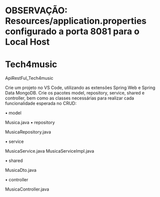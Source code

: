 OBSERVAÇÃO: Resources/application.properties configurado a porta 8081 para o Local Host
===

# Tech4music
ApiRestFul_Tech4music

Crie um projeto no VS Code, utilizando as extensões Spring Web e Spring Data
MongoDB. Crie os pacotes model, repository, service, shared e controller, bem
como as classes necessárias para realizar cada funcionalidade esperada no CRUD:

• model

Musica.java
• repository

MusicaRepository.java

• service

MusicaService.java
MusicaServiceImpl.java

• shared

MusicaDto.java

• controller

MusicaController.java


